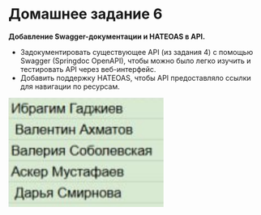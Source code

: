 # Домашнее задание 6

**Добавление Swagger-документации и HATEOAS в API.**

- Задокументировать существующее API (из задания 4) с помощью Swagger (Springdoc OpenAPI), чтобы можно было легко изучить и тестировать API через веб-интерфейс.
- Добавить поддержку HATEOAS, чтобы API предоставляло ссылки для навигации по ресурсам.

![image_2025-04-26_12-45-28.png](assets/image_2025-04-26_12-45-28.png)